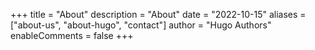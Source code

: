 +++
title = "About"
description = "About"
date = "2022-10-15"
aliases = ["about-us", "about-hugo", "contact"]
author = "Hugo Authors"
enableComments = false
+++
